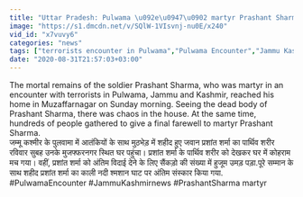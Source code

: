 ```yaml
---
title: "Uttar Pradesh: Pulwama \u092e\u0947\u0902 martyr Prashant Sharma \u0915\u094b \u0905\u0902\u0924\u093f\u092e \u0935\u093f\u0926\u093e\u0908 \u0926\u0947\u0928\u0947 \u0909\u092e\u0921\u093c\u093e \u091c\u0928\u0938\u0948\u0932\u093e\u092c \u0935\u0928\u0907\u0902\u0921\u093f\u092f\u093e \u0939\u093f\u0902\u0926\u0940"
image: "https://s1.dmcdn.net/v/SQlW-1VIsvnj-nu0E/x240"
vid_id: "x7vuvy6"
categories: "news"
tags: ["terrorists encounter in Pulwama","Pulwama Encounter","Jammu Kashmir news"]
date: "2020-08-31T21:57:03+03:00"
---
```

The mortal remains of the soldier Prashant Sharma, who was martyr in an encounter with terrorists in Pulwama, Jammu and Kashmir, reached his home in Muzaffarnagar on Sunday morning. Seeing the dead body of Prashant Sharma, there was chaos in the house. At the same time, hundreds of people gathered to give a final farewell to martyr Prashant Sharma.    <br>जम्मू कश्मीर के पुलवामा में आतंकियों के साथ मुठभेड़ में शहीद हुए जवान प्रशांत शर्मा का पार्थिव शरीर रविवार सुबह उनके मुजफ्फरनगर स्थित घर पहुंचा। प्रशांत शर्मा  के पार्थिव शरीर को देखकर घर में कोहराम मच गया। वहीं, प्रशांत शर्मा को अंतिम विदाई देने के लिए सैंकड़ो की संख्या में हुजूम उमड़ पड़ा.पूरे सम्मान के साथ शहीद प्रशांत शर्मा का काली नदी श्मशान घाट पर अंतिम संस्कार किया गया.    <br>#PulwamaEncounter #JammuKashmirnews #PrashantSharma martyr
